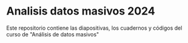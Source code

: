 # Analisis datos masivos 2024
Este repositorio contiene las diapositivas, los cuadernos y códigos del curso de "Análisis de datos masivos"

